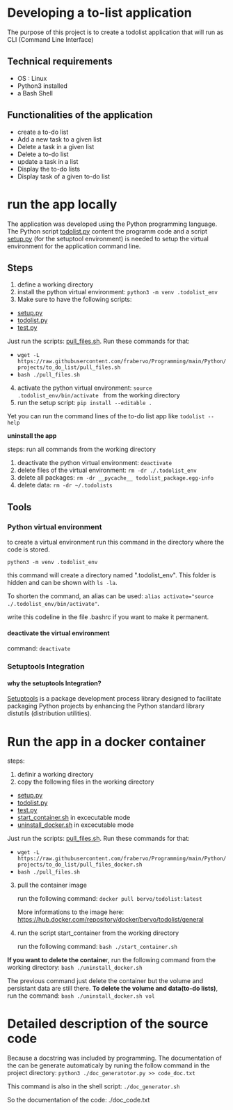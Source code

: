 # Developing a to-list application
The purpose of this project is to create a todolist application that will run as CLI (Command Line Interface)
## Technical requirements
+ OS : Linux
+ Python3 installed
+ a Bash Shell

## Functionalities of the application
+ create a to-do list 
+ Add a new task to a given list
+ Delete a task in a given list
+ Delete a to-do list 
+ update a task in a list 
+ Display the to-do lists
+ Display task of a given to-do list 

# run the app locally
The application was developed using the Python programming language. The Python script [todolist.py](./todolist.py) content the programm code and a script [setup.py](./setup.py) (for the setuptool environment) is needed to setup the virtual environment for the application command line.

## Steps
1. define a working directory 
2. install the python virtual environment: ```python3 -m venv .todolist_env```
3. Make sure to have the following scripts:  
  + [setup.py](./setup.py)
  + [todolist.py](./todolist.py)
  + [test.py](./test.py)
   
  Just run the scripts: [pull_files.sh](./pull_files.sh). 
  Run these commands for that: 
  + ```wget -L https://raw.githubusercontent.com/frabervo/Programming/main/Python/projects/to_do_list/pull_files.sh```
  + ```bash ./pull_files.sh```
  
4. activate the python virtual environment: ```source .todolist_env/bin/activate ``` from the working directory
5. run the setup script: ```pip install --editable .```

Yet you can run the command lines of the to-do list app like ```todolist --help``` 

**uninstall the app**

steps: run all commands from the working directory 
1. deactivate the python virtual environment: ```deactivate```
2. delete files of the virtual environment: ```rm -dr ./.todolist_env```
3. delete all packages: ```rm -dr __pycache__ todolist_package.egg-info```
4. delete data: ```rm -dr ~/.todolists```

## Tools
### Python virtual environment
to create a virtual environment run this command in the directory where the code is stored.
```
python3 -m venv .todolist_env
```
this command will create a directory named ".todolist_env". This folder is hidden and can be shown with ```ls -la```. 

To shorten the command, an alias can be used: ```alias activate="source ./.todolist_env/bin/activate"```. 

write this codeline in the file .bashrc if you want to make it permanent.
#### deactivate the virtual environment
command: ```deactivate```

### Setuptools Integration
#### why the setuptools Integration?
[Setuptools](https://en.wikipedia.org/wiki/Setuptools) is a package development process library designed to facilitate packaging Python projects by enhancing the Python standard library distutils (distribution utilities). 

# Run the app in a docker container
steps: 
1. definir a working directory
2. copy the following files in the working directory
  + [setup.py](./setup.py)
  + [todolist.py](./todolist.py)
  + [test.py](./test.py)
  + [start_container.sh](./start_container.sh) in excecutable mode
  + [uninstall_docker.sh](./uninstall_docker.sh) in excecutable mode

  Just run the scripts: [pull_files.sh](./pull_files.sh). 
  Run these commands for that: 
  + ```wget -L https://raw.githubusercontent.com/frabervo/Programming/main/Python/projects/to_do_list/pull_files_docker.sh```
  + ```bash ./pull_files.sh```
  
3. pull the container image

    run the following command: ```docker pull bervo/todolist:latest```

    More informations to the image here: https://hub.docker.com/repository/docker/bervo/todolist/general

4. run the script start_container from the working directory 
    
    run the following command: ```bash ./start_container.sh```

**If you want to delete the containe**r, run the following command from the working directory: ```bash ./uninstall_docker.sh```

The previous command just delete the container but the volume and persistant data are still there. **To delete the volume and data(to-do lists)**, run the command: ```bash ./uninstall_docker.sh vol```

# Detailed description of the source code
Because a docstring was included by programming. The documentation of the can be generate automaticaly by runing the follow command in the project directory: 
```python3 ./doc_generatotor.py >> code_doc.txt``` 

This command is also in the shell script: ```./doc_generator.sh```

So the documentation of the code: ./doc_code.txt
